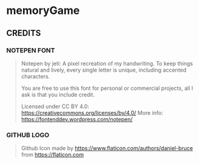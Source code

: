 # memoryGame


## CREDITS

### NOTEPEN FONT
>Notepen by jeti: A pixel recreation of my handwriting. To keep things natural and lively, every single letter is unique, including
>accented characters.
>
>You are free to use this font for personal or commercial projects, all I ask is that you include credit.
>
>Licensed under CC BY 4.0: https://creativecommons.org/licenses/by/4.0/
>More info: https://fontenddev.wordpress.com/notepen/

### GITHUB LOGO
>Github Icon made by https://www.flaticon.com/authors/daniel-bruce from https://flaticon.com
